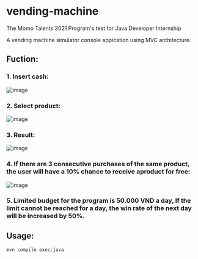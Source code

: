 # vending-machine
The Momo Talents 2021 Program's test for Java Developer Internship

A vending machine simulator console appication using MVC architecture.

## Fuction:

### 1. Insert cash:

![image](https://user-images.githubusercontent.com/74134498/143676316-c69d87e4-0027-4007-a456-ed65a7eca21f.png)

### 2. Select product:

![image](https://user-images.githubusercontent.com/74134498/143676333-24a1a881-637c-4af0-9b23-04f3e06d8f01.png)

### 3. Result:

![image](https://user-images.githubusercontent.com/74134498/143676345-6dd0830e-eb98-4621-8d79-94fb17938b4b.png)

### 4. If there are 3 consecutive purchases of the same product, the user will have a 10% chance to receive aproduct for free:

![image](https://user-images.githubusercontent.com/74134498/143676423-ab7b95b2-0c21-404e-aece-b41324c04c8d.png)

### 5. Limited budget for the program is 50.000 VND a day, If the limit cannot be reached for a day, the win rate of the next day will be increased by 50%.

## Usage:

`mvn compile exec:java`
